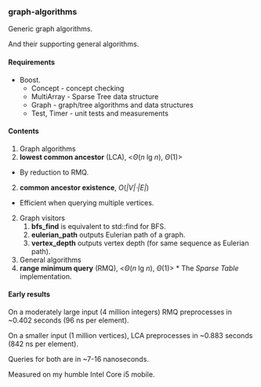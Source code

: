 ### graph-algorithms

Generic graph algorithms.

And their supporting general algorithms.

#### Requirements
* Boost.
  * Concept     - concept checking
  * MultiArray  - Sparse Tree data structure
  * Graph       - graph/tree algorithms and data structures
  * Test, Timer - unit tests and measurements

#### Contents
1. Graph algorithms
 1. **lowest common ancestor** (LCA), <*Θ*(*n* lg *n*), *Θ*(1)>
   * By reduction to RMQ.
 2. **common ancestor existence**, *O*(*|V|⋅|E|*)
   * Efficient when querying multiple vertices.
2. Graph visitors
   1. **bfs_find** is equivalent to std::find for BFS.
   2. **eulerian_path** outputs Eulerian path of a graph.
   3. **vertex_depth** outputs vertex depth (for same sequence as Eulerian path).
3. General algorithms
  1. **range minimum query** (RMQ), <*Θ*(*n* lg *n*), *Θ*(1)>
    * The *Sparse Table* implementation.

#### Early results
On a moderately large input (4 million integers) RMQ preprocesses in ~0.402 seconds (96 ns per element).

On a smaller input (1 million vertices), LCA preprocesses in ~0.883 seconds (842 ns per element).

Queries for both are in ~7-16 nanoseconds.

Measured on my humble Intel Core i5 mobile.
